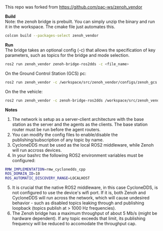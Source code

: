This repo was forked from https://github.com/pac-ws/zenoh_vendor

**Build**  
Note: the zenoh bridge is prebuilt. You can simply unzip the binary and run it in the workspace. The cmake file just automates this.
```bash
colcon build --packages-select zenoh_vendor
```

**Run**  
The bridge takes an optional config (-c) that allows the specification of key parameters, such as topics for the bridge and mode selection.
```bash
ros2 run zenoh_vendor zenoh-bridge-ros2dds -c <file_name>
```

On the Ground Control Station (GCS) pc:
```bash
ros2 run zenoh_vendor -c /workspace/src/zenoh_vendor/configs/zenoh_gcs.json5
```

On the the vehicle:
```bash
ros2 run zenoh_vendor -c zenoh-bridge-ros2dds /workspace/src/zenoh_vendor/configs/zenoh_agent.json5
```

**Notes** 
1. The network is setup as a server-client architecture with the base station as the server and the agents as the clients. The base station router must be run before the agent routers.
2. You can modify the config files to enable/disable the publishing/subscription of any topic by name.
3. CycloneDDS must be used as the local ROS2 middleware, while Zenoh will run accross devices.
4.  In your bashrc the following ROS2 environment variables must be configured:
   ```bash
   RMW_IMPLEMENTATION=rmw_cyclonedds_cpp
   ROS_DOMAIN_ID=10
   ROS_AUTOMATIC_DISCOVERY_RANGE=LOCALHOST
   ```
5. It is crucial that the native ROS2 middleware, in this case CycloneDDS, is not configured to use the device's wifi port. If it is, both Zenoh and CycloneDDS will run across the network, which will cause undesired behavior - such as disabled topics leaking through and publishing loopback (topics publish at > 1000 Hz frequencies).
6. The Zenoh bridge has a maximum throughput of about 5 Mb/s (might be hardware dependent). If any topic exceeds that limit, its publishing frequency will be reduced to accomodate the throughput cap. 

